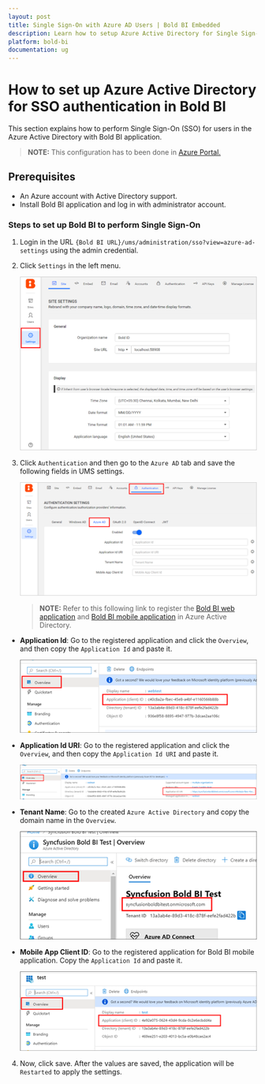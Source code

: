 ```yaml
---
layout: post
title: Single Sign-On with Azure AD Users | Bold BI Embedded
description: Learn how to setup Azure Active Directory for Single Sign-on authentication in Bold BI. This configuration must be done in Azure portal.
platform: bold-bi
documentation: ug
---
```


# How to set up Azure Active Directory for SSO authentication in Bold BI

This section explains how to perform Single Sign-On (SSO) for users in the Azure Active Directory with Bold BI application.

> **NOTE:**  This configuration has to been done in [Azure Portal.](https://portal.azure.com/)

## Prerequisites

* An Azure account with Active Directory support.
* Install Bold BI application and log in with administrator account.

### Steps to set up Bold BI to perform Single Sign-On 

1. Login in the URL `{Bold BI URL}/ums/administration/sso?view=azure-ad-settings` using the admin credential.

2. Click `Settings` in the left menu.

    ![Application Id](/static/assets/embedded/site-administration/images/sso-settings.png)

3.  Click `Authentication` and then go to the `Azure AD` tab and save the following fields in UMS settings. 

    ![Azure Active Directory Settings](/static/assets/embedded/site-administration/images/enable-sso.png) 

    > **NOTE:**  Refer to this following link to register the [Bold BI web application](/embedded-bi/faq/how-to-register-bold-bi-web-application-with-azure-active-directory/) and [Bold BI mobile application](/embedded-bi/faq/how-to-register-bold-bi-mobile-application-with-azure-active-directory/) in Azure Active Directory.

   * **Application Id**: Go to the registered application and click the `Overview`, and then copy the `Application Id` and paste it.

      ![Application Id](/static/assets/embedded/site-administration/images/app-id.png)

   * **Application Id URI**: Go to the registered application and click the `Overview`, and then copy the `Application Id URI` and paste it.

      ![Application Id URI](/static/assets/embedded/site-administration/images/app-id-uri.png)

   * **Tenant Name**: Go to the created `Azure Active Directory` and copy the domain name in the `Overview`.

      ![Tenant name](/static/assets/embedded/site-administration/images/tenant-name.png)
 
   * **Mobile App Client ID**: Go to the registered application for Bold BI mobile application. Copy the `Application Id` and paste it.

      ![Client ID](/static/assets/embedded/site-administration/images/app-id-1.png)

4. Now, click save. After the values are saved, the application will be `Restarted` to apply the settings.

